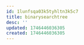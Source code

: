 ```yaml
---
id: 1lunfsqa03k5tyhltn3k5c7
title: binarysearchtree
desc: ''
updated: 1746446036305
created: 1746446036305
---
```

